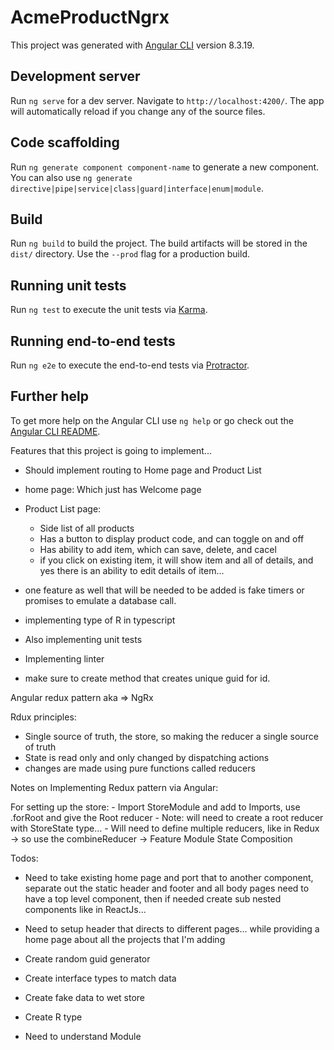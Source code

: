# AcmeProductNgrx

This project was generated with [Angular CLI](https://github.com/angular/angular-cli) version 8.3.19.

## Development server

Run `ng serve` for a dev server. Navigate to `http://localhost:4200/`. The app will automatically reload if you change any of the source files.

## Code scaffolding

Run `ng generate component component-name` to generate a new component. You can also use `ng generate directive|pipe|service|class|guard|interface|enum|module`.

## Build

Run `ng build` to build the project. The build artifacts will be stored in the `dist/` directory. Use the `--prod` flag for a production build.

## Running unit tests

Run `ng test` to execute the unit tests via [Karma](https://karma-runner.github.io).

## Running end-to-end tests

Run `ng e2e` to execute the end-to-end tests via [Protractor](http://www.protractortest.org/).

## Further help

To get more help on the Angular CLI use `ng help` or go check out the [Angular CLI README](https://github.com/angular/angular-cli/blob/master/README.md).



Features that this project is going to implement... 

- Should implement routing to Home page and Product List

- home page:
    Which just has Welcome page

- Product List page: 

    - Side list of all products
    - Has a button to display product code, and can toggle on and off
    - Has ability to add item, which can save, delete, and cacel
    - if you click on existing item, it will show item and all of details, and yes there is an ability to edit details of item... 


- one feature as well that will be needed to be added is fake timers or promises to emulate a database call.
- implementing type of R<T> in typescript
- Also implementing unit tests
- Implementing linter 
- make sure to create method that creates unique guid for id. 



Angular redux pattern aka => NgRx 

Rdux principles: 

- Single source of truth, the store, so making the reducer a single source of truth
- State is read only and only changed by dispatching actions 
- changes are made using pure functions called reducers

Notes on Implementing Redux pattern via Angular:

For setting up the store: 
    - Import StoreModule and add to Imports, use .forRoot and give the Root reducer
    - Note: will need to create a root reducer with StoreState type... 
    - Will need to define multiple reducers, like in Redux -> so use the combineReducer -> Feature Module State Composition


Todos: 
- Need to take existing home page and port that to another component, separate 
  out the static header and footer and all body pages need to have a top level component, 
  then if needed create sub nested components like in ReactJs...  
- Need to setup  header that directs to different pages...
  while providing a home page about all the projects that I'm adding 
- Create random guid generator
- Create interface types to match data
- Create fake data to wet store
- Create R<T> type


- Need to understand Module 